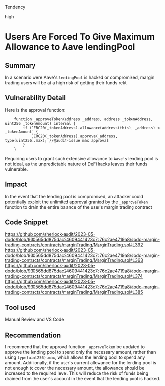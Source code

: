 Tendency

high

# Users Are Forced To Give Maximum Allowance to Aave lendingPool

## Summary
In a scenario were Aave's `lendingPool` is hacked or compromised, margin trading users will be at a high risk of getting their funds rekt
## Vulnerability Detail

Here is the approval function:
```solidity
    function _approveToken(address _address, address _tokenAddress, uint256 _tokenAmount) internal {
        if (IERC20(_tokenAddress).allowance(address(this), _address) < _tokenAmount) {
            IERC20(_tokenAddress).approve(_address, type(uint256).max); //@audit-issue max approval
        }
    }

```
Requiring users to grant such extensive allowance to `Aave's` lending pool is not ideal, as the unpredictable nature of DeFi hacks leaves their funds vulnerable.
## Impact
In the event that the lending pool is compromised, an attacker could potentially exploit the unlimited approval granted by the `_approveToken` function to drain the entire balance of the user's margin trading contract
## Code Snippet
https://github.com/sherlock-audit/2023-05-dodo/blob/930565dd875dac24609441423c7c76c2ae4719a8/dodo-margin-trading-contracts/contracts/marginTrading/MarginTrading.sol#L392
https://github.com/sherlock-audit/2023-05-dodo/blob/930565dd875dac24609441423c7c76c2ae4719a8/dodo-margin-trading-contracts/contracts/marginTrading/MarginTrading.sol#L363
https://github.com/sherlock-audit/2023-05-dodo/blob/930565dd875dac24609441423c7c76c2ae4719a8/dodo-margin-trading-contracts/contracts/marginTrading/MarginTrading.sol#L374
https://github.com/sherlock-audit/2023-05-dodo/blob/930565dd875dac24609441423c7c76c2ae4719a8/dodo-margin-trading-contracts/contracts/marginTrading/MarginTrading.sol#L385
## Tool used

Manual Review and VS Code

## Recommendation
I recommend that the approval function `_approveToken` be updated to approve the lending pool to spend only the necessary amount, rather than using `type(uint256).max`, which allows the lending pool to spend any amount. Additionally, if the user's current allowance for the lending pool is not enough to cover the necessary amount, the allowance should be increased to the required level. This will reduce the risk of funds being drained from the user's account in the event that the lending pool is hacked.
